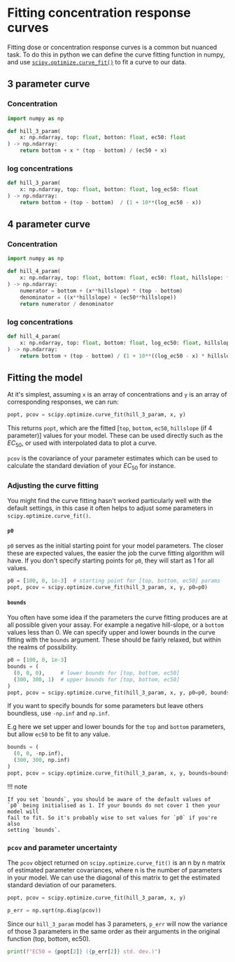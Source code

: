 # Fitting concentration response curves

Fitting dose or concentration response curves is a common but nuanced task. To do this in python
we can define the curve fitting function in numpy, and use [`scipy.optimize.curve_fit()`](https://docs.scipy.org/doc/scipy/reference/generated/scipy.optimize.curve_fit.html) to fit a curve to our data.


## 3 parameter curve

### Concentration

```python
import numpy as np

def hill_3_param(
    x: np.ndarray, top: float, botton: float, ec50: float
) -> np.ndarray:
    return bottom + x * (top - bottom) / (ec50 + x)
```

### log concentrations

```python
def hill_3_param(
    x: np.ndarray, top: float, botton: float, log_ec50: float
) -> np.ndarray:
    return bottom + (top - bottom)  / (1 + 10**(log_ec50 - x))
```


## 4 parameter curve

### Concentration

```python
import numpy as np

def hill_4_param(
    x: np.ndarray, top: float, bottom: float, ec50: float, hillslope: float
) -> np.ndarray:
    numerator = bottom + (x**hillslope) * (top - bottom)
    denominator = ((x**hillslope) + (ec50**hillslope))
    return numerator / denominator
```

### log concentrations

```python
def hill_4_param(
    x: np.ndarray, top: float, bottom: float, log_ec50: float, hillslope: float
) -> np.ndarray:
    return bottom + (top - bottom) / (1 + 10**((log_ec50 - x) * hillslope))
```


## Fitting the model

At it's simplest, assuming `x` is an array of concentrations and `y` is an array of
corresponding responses, we can run:
```python
popt, pcov = scipy.optimize.curve_fit(hill_3_param, x, y)
```

This returns `popt`, which are the fitted [`top`, `bottom`, `ec50`, `hillslope` (if 4 parameter)]
values for your model. These can be used directly such as the $EC_{50}$, or used
with interpolated data to plot a curve.

`pcov` is the covariance of your parameter estimates which can be used to calculate
the standard deviation of your $EC_{50}$ for instance.


### Adjusting the curve fitting

You might find the curve fitting hasn't worked particularly well with the default
settings, in this case it often helps to adjust some parameters in `scipy.optimize.curve_fit()`.

#### `p0`

`p0` serves as the initial starting point for your model parameters. The closer
these are expected values, the easier the job the curve fitting algorithm will have.
If you don't specify starting points for `p0`, they will start as 1 for all values.


```python
p0 = [100, 0, 1e-3]  # starting point for [top, bottom, ec50] params
popt, pcov = scipy.optimize.curve_fit(hill_3_param, x, y, p0=p0)
```

#### `bounds`

You often have some idea if the parameters the curve fitting produces are
at all possible given your assay. For example a negative hill-slope, or a `bottom`
values less than 0. We can specify upper and lower bounds in the curve fitting
with the `bounds` argument. These should be fairly relaxed, but within
the realms of possibility.

```python
p0 = [100, 0, 1e-3]
bounds = (
  (0, 0, 0),     # lower bounds for [top, bottom, ec50]
  (300, 300, 1)  # upper bounds for [top, bottom, ec50]
)
popt, pcov = scipy.optimize.curve_fit(hill_3_param, x, y, p0=p0, bounds=bounds)
```

If you want to specify bounds for some parameters but leave others boundless,
use `-np.inf` and `np.inf`.


E.g here we set upper and lower bounds for the `top` and `bottom` parameters,
but allow `ec50` to be fit to any value.
```python
bounds = (
  (0, 0, -np.inf),     
  (300, 300, np.inf) 
)
popt, pcov = scipy.optimize.curve_fit(hill_3_param, x, y, bounds=bounds)
```

!!! note

    If you set `bounds`, you should be aware of the default values of
    `p0` being initialised as 1. If your bounds do not cover 1 then your model will
    fail to fit. So it's probably wise to set values for `p0` if you're also
    setting `bounds`.


### `pcov` and parameter uncertainty

The `pcov` object returned on `scipy.optimize.curve_fit()` is an n by n matrix
of estimated parameter covariances, where n is the number of parameters in your
model. We can use the diagonal of this matrix to get the estimated standard
deviation of our parameters.

```python
popt, pcov = scipy.optimize.curve_fit(hill_3_param, x, y)

p_err = np.sqrt(np.diag(pcov))
```

Since our `hill_3_param` model has 3 parameters, `p_err` will now the variance
of those 3 parameters in the same order as their arguments in the original
function (top, bottom, ec50).

```python
print(f"EC50 = {popt[2]} ({p_err[2]} std. dev.)")
```
